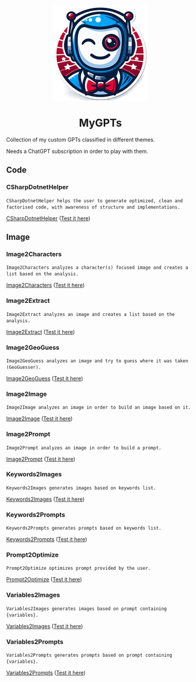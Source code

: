 <div align="center">

![Logo](media/mygpts_logo256.png)

# MyGPTs

</div>

Collection of my custom GPTs classified in different themes.

Needs a ChatGPT subscription in order to play with them.

## Code

### CSharpDotnetHelper

`CSharpDotnetHelper helps the user to generate optimized, clean and factorised code, with awareness of structure and implementations.`

[CSharpDotnetHelper](https://github.com/innovatodev/MyGPTs/tree/main/GPTs/Code/CSharpDotnetHelper)
([Test it here](https://chat.openai.com/g/g-dnsubcd19-csharpdotnethelper))

## Image

### Image2Characters

`Image2Characters analyzes a character(s) focused image and creates a list based on the analysis.`

[Image2Characters](https://github.com/innovatodev/MyGPTs/tree/main/GPTs/Image/Image2Characters)
([Test it here](https://chat.openai.com/g/g-rlmTHFiDA-image2characters))

### Image2Extract

`Image2Extract analyzes an image and creates a list based on the analysis.`

[Image2Extract](https://github.com/innovatodev/MyGPTs/tree/main/GPTs/Image/Image2Extract)
([Test it here](https://chat.openai.com/g/g-51YQOP3jM-image2extract))

### Image2GeoGuess

`Image2GeoGuess analyzes an image and try to guess where it was taken (GeoGuesser).`

[Image2GeoGuess](https://github.com/innovatodev/MyGPTs/tree/main/GPTs/Image/Image2GeoGuess)
([Test it here](https://chat.openai.com/g/g-meMRNzzxd-image2geoguess))

### Image2Image

`Image2Image analyzes an image in order to build an image based on it.`

[Image2Image](https://github.com/innovatodev/MyGPTs/tree/main/GPTs/Image/Image2Image)
([Test it here](https://chat.openai.com/g/g-88sXA0VZ0-image2image))

### Image2Prompt

`Image2Prompt analyzes an image in order to build a prompt.`

[Image2Prompt](https://github.com/innovatodev/MyGPTs/tree/main/GPTs/Image/Image2Prompt)
([Test it here](https://chat.openai.com/g/g-It0q6vTQQ-image2prompt))

### Keywords2Images

`Keywords2Images generates images based on keywords list.`

[Keywords2Images](https://github.com/innovatodev/MyGPTs/tree/main/GPTs/Image/Keywords2Images)
([Test it here](https://chat.openai.com/g/g-up2Z303Iw-keywords2images))

### Keywords2Prompts

`Keywords2Prompts generates prompts based on keywords list.`

[Keywords2Prompts](https://github.com/innovatodev/MyGPTs/tree/main/GPTs/Image/Keywords2Prompts)
([Test it here](https://chat.openai.com/g/g-PoFJfHLY1-keywords2prompts))

### Prompt2Optimize

`Prompt2Optimize optimizes prompt provided by the user.`

[Prompt2Optimize](https://github.com/innovatodev/MyGPTs/tree/main/GPTs/Image/Prompt2Optimize)
([Test it here](https://chat.openai.com/g/g-YF2SqxdmL-prompt2optimize))

### Variables2Images

`Variables2Images generates images based on prompt containing {variables}.`

[Variables2Images](https://github.com/innovatodev/MyGPTs/tree/main/GPTs/Image/Variables2Images)
([Test it here](https://chat.openai.com/g/g-zMiJFVcFQ-variables2images))

### Variables2Prompts

`Variables2Prompts generates prompts based on prompt containing {variables}.`

[Variables2Prompts](https://github.com/innovatodev/MyGPTs/tree/main/GPTs/Image/Variables2Prompts)
([Test it here](https://chat.openai.com/g/g-2DY1knsHl-variables2prompts))
